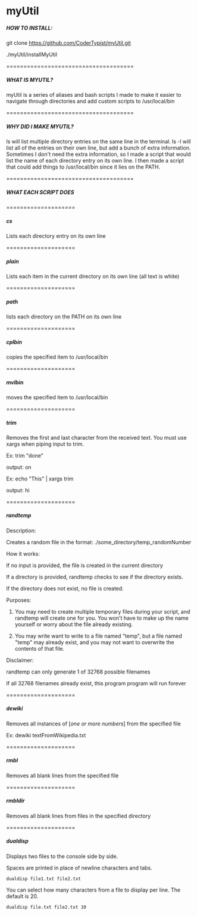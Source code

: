 # myUtil

#####  HOW TO INSTALL:

git clone https://github.com/CoderTypist/myUtil.git

./myUtil/installMyUtil

=====================================

#####  WHAT IS MYUTIL?

myUtil is a series of aliases and bash scripts I made to make it easier to navigate through directories and add custom scripts to /usr/local/bin

=====================================

##### WHY DID I MAKE MYUTIL?

ls will list multiple directory entries on the same line in the terminal. ls -l will list all of the entries on their own line, but add a bunch of extra information. Sometimes I don't need the extra information, so I made a script that would list the name of each directory entry on its own line. I then made a script that could add things to /usr/local/bin since it lies on the PATH.

=====================================

##### WHAT EACH SCRIPT DOES

====================

##### cs 

Lists each directory entry on its own line

====================

##### plain

Lists each item in the current directory on its own line (all text is white)


====================

##### path

lists each directory on the PATH on its own line

====================

##### cplbin

copies the specified item to /usr/local/bin

====================

##### mvlbin

moves the specified item to /usr/local/bin

====================

##### trim 

Removes the first and last character from the received text. You must use xargs when piping input to trim.

Ex: trim "done"

output: on

Ex: echo "This" | xargs trim

output: hi

====================

##### randtemp

Description:

Creates a random file in the format: ./some_directory/temp_randomNumber

How it works:

If no input is provided, the file is created in the current directory

If a directory is provided, randtemp checks to see if the directory exists.

If the directory does not exist, no file is created.

Purposes:

1) You may need to create multiple temporary files during your script, and randtemp will create one for you. You won't have to make up the name yourself or worry about the file already existing.

2) You may write want to write to a file named "temp", but a file named "temp" may already exist, and you may not want to overwrite the contents of that file.

Disclaimer:

randtemp can only generate 1 of 32768 possible filenames

If all 32768 filenames already exist, this program program will run forever

====================

##### dewiki

Removes all instances of [*one or more numbers*] from the specified file

Ex: dewiki textFromWikipedia.txt

====================

##### rmbl

Removes all blank lines from the specified file

====================

##### rmbldir

Removes all blank lines from files in the specified directory

====================

##### dualdisp

Displays two files to the console side by side.

Spaces are printed in place of newline characters and tabs. 

`dualdisp file1.txt file2.txt`

You can select how many characters from a file to display per line. The default is 20.

`dualdisp file.txt file2.txt 10`

